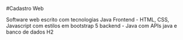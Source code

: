#Cadastro Web 

Software web escrito com tecnologias Java
Frontend  - HTML, CSS, Javascript com estilos em bootstrap 5
backend - Java com APIs java e banco de dados H2